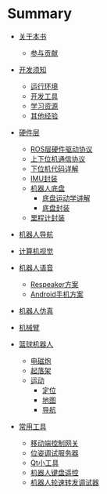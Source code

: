 # Summary
- [关于本书](./关于本书/index.md)
    - [参与贡献](./关于本书/参与贡献.md)

- [开发须知](./开发须知/index.md)
    - [运行环境](./开发须知/运行环境.md)
    - [开发工具](./开发须知/开发工具.md)
    - [学习资源](./开发须知/学习资源.md)
    - [其他经验](./开发须知/其他经验.md)

- [硬件层](./硬件层/index.md)
    - [ROS层硬件驱动协议](./硬件层/硬件驱动协议.md)
    - [上下位机通信协议]()
    - [下位机代码详解]()
    - [IMU封装]()
    - [机器人底盘]()
        - [底盘运动学讲解]()
        - [底盘封装]()
    - [里程计封装]()


- [机器人导航]()
- [计算机视觉]()
- [机器人语音]()
    - [Respeaker方案]()
    - [Android手机方案]()


- [机器人仿真]()
- [机械臂]()
- [篮球机器人]()
    - [电磁炮]()
    - [起落架]()
    - [运动]()
        - [定位]()
        - [地图]()
        - [导航]()

- [常用工具]()
    - [移动端控制网关]()
    - [位姿调试服务器]()
    - [Qt小工具]()
    - [机器人键盘遥控]()
    - [机器人轮速转发调试器]()

